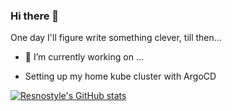 ### Hi there 👋

One day I'll figure write something clever, till then...

- 🔭 I’m currently working on ...
* Setting up my home kube cluster with ArgoCD

[![Resnostyle's GitHub stats](https://github-readme-stats.vercel.app/api?username=resnostyle)](https://github.com/resnostyle/github-readme-stats)

<!--
**resnostyle/resnostyle** is a ✨ _special_ ✨ repository because its `README.md` (this file) appears on your GitHub profile.

Here are some ideas to get you started:

- 🔭 I’m currently working on ...
- 🌱 I’m currently learning ...
- 👯 I’m looking to collaborate on ...
- 🤔 I’m looking for help with ...
- 💬 Ask me about ...
- 📫 How to reach me: ...
- 😄 Pronouns: ...
- ⚡ Fun fact: ...
-->

